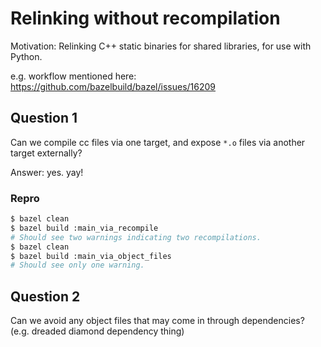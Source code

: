 # Relinking without recompilation

Motivation: Relinking C++ static binaries for shared libraries, for use with
Python.

e.g. workflow mentioned here:
https://github.com/bazelbuild/bazel/issues/16209

## Question 1

Can we compile cc files via one target, and expose `*.o` files via another
target externally?

Answer: yes. yay!

### Repro

```sh
$ bazel clean
$ bazel build :main_via_recompile
# Should see two warnings indicating two recompilations.
$ bazel clean
$ bazel build :main_via_object_files
# Should see only one warning.
```

## Question 2

Can we avoid any object files that may come in through dependencies? (e.g.
dreaded diamond dependency thing)

